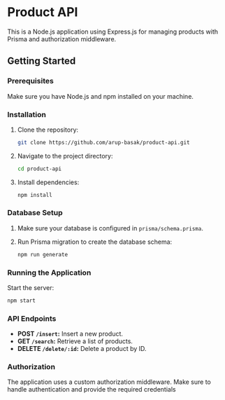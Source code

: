 # Product API

This is a Node.js application using Express.js for managing products with Prisma and authorization middleware.

## Getting Started

### Prerequisites

Make sure you have Node.js and npm installed on your machine.

### Installation

1. Clone the repository:

   ```bash
   git clone https://github.com/arup-basak/product-api.git
   ```

2. Navigate to the project directory:

   ```bash
   cd product-api
   ```

3. Install dependencies:

   ```bash
   npm install
   ```

### Database Setup

1. Make sure your database is configured in `prisma/schema.prisma`.
2. Run Prisma migration to create the database schema:

   ```bash
   npm run generate
   ```

### Running the Application

Start the server:

```bash
npm start
```

### API Endpoints

- **POST `/insert`:** Insert a new product.
- **GET `/search`:** Retrieve a list of products.
- **DELETE `/delete/:id`:** Delete a product by ID.

### Authorization

The application uses a custom authorization middleware. Make sure to handle authentication and provide the required credentials
